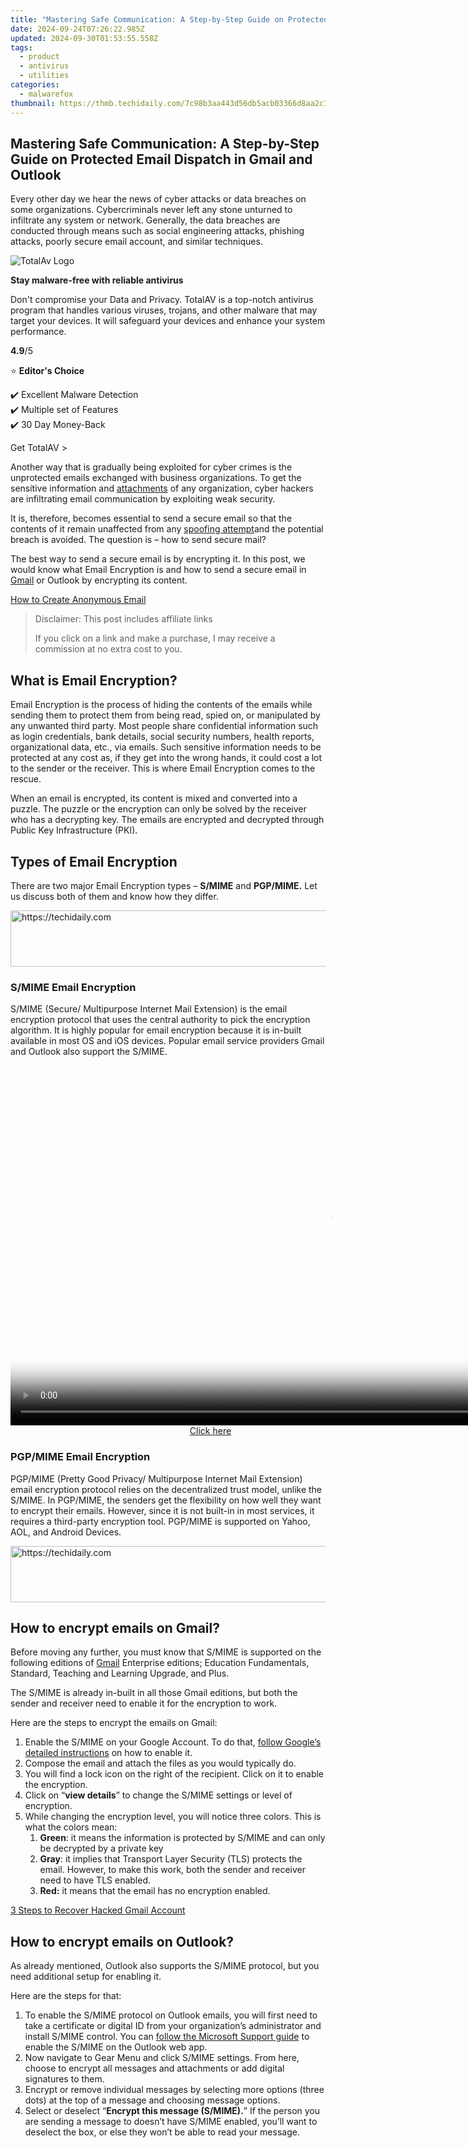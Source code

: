 ```yaml
---
title: "Mastering Safe Communication: A Step-by-Step Guide on Protected Email Dispatch in Gmail and Outlook"
date: 2024-09-24T07:26:22.985Z
updated: 2024-09-30T01:53:55.558Z
tags:
  - product
  - antivirus
  - utilities
categories:
  - malwarefox
thumbnail: https://thmb.techidaily.com/7c98b3aa443d56db5acb03366d8aa2c1ee75e1644b06d32e3fca560857ba5e46.jpg
---
```


## Mastering Safe Communication: A Step-by-Step Guide on Protected Email Dispatch in Gmail and Outlook

Every other day we hear the news of cyber attacks or data breaches on some organizations. Cybercriminals never left any stone unturned to infiltrate any system or network. Generally, the data breaches are conducted through means such as social engineering attacks, phishing attacks, poorly secure email account, and similar techniques.

![TotalAv Logo](https://www.malwarefox.com/wp-content/uploads/2024/02/totalav-svg.webp "totalav-svg")

**Stay malware-free with reliable antivirus**

Don't compromise your Data and Privacy. TotalAV is a top-notch antivirus program that handles various viruses, trojans, and other malware that may target your devices. It will safeguard your devices and enhance your system performance.

**4.9**/5

⭐ **Editor's Choice**

✔️ Excellent Malware Detection  
✔️ Multiple set of Features  
✔️ 30 Day Money-Back

[](https://tools.techidaily.com/malwarefox/products/) Get TotalAV > 

Another way that is gradually being exploited for cyber crimes is the unprotected emails exchanged with business organizations. To get the sensitive information and [attachments](https://tools.techidaily.com/malwarefox/products/) of any organization, cyber hackers are infiltrating email communication by exploiting weak security.

It is, therefore, becomes essential to send a secure email so that the contents of it remain unaffected from any [spoofing attempt](https://tools.techidaily.com/malwarefox/products/)and the potential breach is avoided. The question is – how to send secure mail?

The best way to send a secure email is by encrypting it. In this post, we would know what Email Encryption is and how to send a secure email in [Gmail](https://tools.techidaily.com/malwarefox/products/) or Outlook by encrypting its content.

[How to Create Anonymous Email](https://tools.techidaily.com/malwarefox/products/)

>  Disclaimer: This post includes affiliate links
>
>  If you click on a link and make a purchase, I may receive a commission at no extra cost to you.
>

## What is Email Encryption?

Email Encryption is the process of hiding the contents of the emails while sending them to protect them from being read, spied on, or manipulated by any unwanted third party. Most people share confidential information such as login credentials, bank details, social security numbers, health reports, organizational data, etc., via emails. Such sensitive information needs to be protected at any cost as, if they get into the wrong hands, it could cost a lot to the sender or the receiver. This is where Email Encryption comes to the rescue.

When an email is encrypted, its content is mixed and converted into a puzzle. The puzzle or the encryption can only be solved by the receiver who has a decrypting key. The emails are encrypted and decrypted through Public Key Infrastructure (PKI).

## Types of Email Encryption

There are two major Email Encryption types – **S/MIME** and **PGP/MIME.** Let us discuss both of them and know how they differ.

<!-- affiliate ads begin -->
<a href="https://appsumo.8odi.net/c/5597632/2130889/7443" target="_top" id="2130889">
  <img src="//a.impactradius-go.com/display-ad/7443-2130889" border="0" alt="https://techidaily.com" width="600" height="90"/>
</a>
<img height="0" width="0" src="https://appsumo.8odi.net/i/5597632/2130889/7443" style="position:absolute;visibility:hidden;" border="0" />
<!-- affiliate ads end -->

### **S/MIME Email Encryption**

S/MIME (Secure/ Multipurpose Internet Mail Extension) is the email encryption protocol that uses the central authority to pick the encryption algorithm. It is highly popular for email encryption because it is in-built available in most OS and iOS devices. Popular email service providers Gmail and Outlook also support the S/MIME.

<!-- affiliate ads begin -->
<span id="1155462">
					<video width="1024" height="576" style="cursor:pointer"
           poster="//a.impactradius-go.com/display-clicktoplayimage/1155462.png"
           onclick="if(!this.playClicked){this.play();this.setAttribute('controls',true);this.playClicked=true;}">
	   <source src="//a.impactradius-go.com/display-ad/14559-1155462">
	   <img src="//a.impactradius-go.com/display-clicktoplayimage/1155462.png" style="border: none; height: 100%; width: 100%; object-fit: contain">
	</video>
	<div style="width:640px;text-align:center"><a href="javascript:window.open(decodeURIComponent('https%3A%2F%2Fpropmoneyinc.pxf.io%2Fc%2F5597632%2F1155462%2F14559'), '_blank');void(0);">Click here</a></div>
</span>
<img height="0" width="0" src="https://imp.pxf.io/i/5597632/1155462/14559" style="position:absolute;visibility:hidden;" border="0" />
<!-- affiliate ads end -->

### **PGP/MIME Email Encryption**

PGP/MIME (Pretty Good Privacy/ Multipurpose Internet Mail Extension) email encryption protocol relies on the decentralized trust model, unlike the S/MIME. In PGP/MIME, the senders get the flexibility on how well they want to encrypt their emails. However, since it is not built-in in most services, it requires a third-party encryption tool. PGP/MIME is supported on Yahoo, AOL, and Android Devices.

<!-- affiliate ads begin -->
<a href="https://bluettius.sjv.io/c/5597632/2139119/17108" target="_top" id="2139119">
  <img src="//a.impactradius-go.com/display-ad/17108-2139119" border="0" alt="https://techidaily.com" width="728" height="90"/>
</a>
<img height="0" width="0" src="https://bluettius.sjv.io/i/5597632/2139119/17108" style="position:absolute;visibility:hidden;" border="0" />
<!-- affiliate ads end -->

## How to encrypt emails on Gmail?

Before moving any further, you must know that S/MIME is supported on the following editions of [Gmail](https://tools.techidaily.com/malwarefox/products/) Enterprise editions; Education Fundamentals, Standard, Teaching and Learning Upgrade, and Plus.

The S/MIME is already in-built in all those Gmail editions, but both the sender and receiver need to enable it for the encryption to work.

Here are the steps to encrypt the emails on Gmail:

1. Enable the S/MIME on your Google Account. To do that, [follow Google’s detailed instructions](https://support.google.com/a/answer/6374496?hl=en#zippy=%2Cstep-enable-hosted-smime) on how to enable it.
2. Compose the email and attach the files as you would typically do.
3. You will find a lock icon on the right of the recipient. Click on it to enable the encryption.
4. Click on “**view details**” to change the S/MIME settings or level of encryption.
5. While changing the encryption level, you will notice three colors. This is what the colors mean:  
   1. **Green**: it means the information is protected by S/MIME and can only be decrypted by a private key  
   2. **Gray**: it implies that Transport Layer Security (TLS) protects the email. However, to make this work, both the sender and receiver need to have TLS enabled.  
   3. **Red:** it means that the email has no encryption enabled.

[3 Steps to Recover Hacked Gmail Account](https://tools.techidaily.com/malwarefox/products/)

## How to encrypt emails on Outlook?

As already mentioned, Outlook also supports the S/MIME protocol, but you need additional setup for enabling it. 

Here are the steps for that:

1. To enable the S/MIME protocol on Outlook emails, you will first need to take a certificate or digital ID from your organization’s administrator and install S/MIME control. You can [follow the Microsoft Support guide](https://support.microsoft.com/en-us/office/encrypt-messages-by-using-s-mime-in-outlook-web-app-2e57e4bd-4cc2-4531-9a39-426e7c873e26?ui=en-us&rs=en-us&ad=us) to enable the S/MIME on the Outlook web app.
2. Now navigate to Gear Menu and click S/MIME settings. From here, choose to encrypt all messages and attachments or add digital signatures to them.
3. Encrypt or remove individual messages by selecting more options (three dots) at the top of a message and choosing message options.
4. Select or deselect “**Encrypt this message (S/MIME).**” If the person you are sending a message to doesn’t have S/MIME enabled, you’ll want to deselect the box, or else they won’t be able to read your message.

<!-- affiliate ads begin -->
<span id="1424527">
					<video width="864" height="1536" style="cursor:pointer"
           poster="//a.impactradius-go.com/display-clicktoplayimage/1424527.png"
           onclick="if(!this.playClicked){this.play();this.setAttribute('controls',true);this.playClicked=true;}">
	   <source src="//a.impactradius-go.com/display-ad/16446-1424527">
	   <img src="//a.impactradius-go.com/display-clicktoplayimage/1424527.png" style="border: none; height: 100%; width: 100%; object-fit: contain">
	</video>
	<div style="width:540px;text-align:center"><a href="javascript:window.open(decodeURIComponent('https%3A%2F%2Flaganoo.pxf.io%2Fc%2F5597632%2F1424527%2F16446'), '_blank');void(0);">Click here</a></div>
</span>
<img height="0" width="0" src="https://imp.pxf.io/i/5597632/1424527/16446" style="position:absolute;visibility:hidden;" border="0" />
<!-- affiliate ads end -->

## Bottom Line

To avoid any online burglary and cyber attacks, today, organizations spend a lot of their annual budget. However, many of those organizations tend to ignore or forget to secure their email communication, making the organizations vulnerable to hacking and victim of confidential information theft. To ensure complete security, it is advised to enable Email Encryption and make your email conversation threat-free.

[How does Spam Spread Malware?](https://tools.techidaily.com/malwarefox/products/)

### Leave a Comment [Cancel reply](https://tools.techidaily.com/malwarefox/products/)

Comment

Name Email 

Save my name, email, and website in this browser for the next time I comment.

Δ

<ins class="adsbygoogle"
     style="display:block"
     data-ad-format="autorelaxed"
     data-ad-client="ca-pub-7571918770474297"
     data-ad-slot="1223367746"></ins>

<ins class="adsbygoogle"
     style="display:block"
     data-ad-client="ca-pub-7571918770474297"
     data-ad-slot="8358498916"
     data-ad-format="auto"
     data-full-width-responsive="true"></ins>

<span class="atpl-alsoreadstyle">Also read:</span>
<div><ul>
<li><a href="https://fox-boxes.techidaily.com/new-in-2024-cost-analysis-maximizing-views-on-youtube/"><u>[New] In 2024, Cost Analysis Maximizing Views on YouTube</u></a></li>
<li><a href="https://youtube-tips.techidaily.com/ed-the-ultimate-guide-to-free-multimedia-content-creation/"><u>[Updated] The Ultimate Guide to Free Multimedia Content Creation</u></a></li>
<li><a href="https://win-exclusive.techidaily.com/filemaker/"><u>「音楽・動画をFileMakerで正常にインポートするための対策ガイド」</u></a></li>
<li><a href="https://video-screen-grab.techidaily.com/aligning-phonetablet-zoom-schedules-with-pc-plans/"><u>Aligning Phone/Tablet Zoom Schedules with PC Plans</u></a></li>
<li><a href="https://win-exclusive.techidaily.com/factory-or-pro-key-advantages-of-the-two-versions-of-nokia-video-converter/"><u>Factory or Pro? Key Advantages of the Two Versions of Nokia Video Converter</u></a></li>
<li><a href="https://sound-issues.techidaily.com/fix-your-silence-reviving-pc-sounds-on-battlefield-v-warzone-patch-24/"><u>Fix Your Silence: Reviving PC Sounds on Battlefield V - Warzone Patch '24</u></a></li>
<li><a href="https://hardware-help.techidaily.com/freshly-released-geforce-rtx-2070-driver-update-compatible-with-all-windows-users-free-to-download/"><u>Freshly Released Geforce RTX 2070 Driver Update: Compatible with All Windows Users - Free to Download</u></a></li>
<li><a href="https://win-exclusive.techidaily.com/get-your-free-windows-10-movie-file-support-by-downloading-and-installing-the-mov-codec/"><u>Get Your Free Windows 10 Movie File Support by Downloading and Installing the Mov Codec!</u></a></li>
<li><a href="https://blog-min.techidaily.com/how-to-transfer-contacts-from-tecno-camon-30-pro-5g-to-outlook-drfone-by-drfone-transfer-from-android-transfer-from-android/"><u>How to Transfer Contacts from Tecno Camon 30 Pro 5G to Outlook | Dr.fone</u></a></li>
<li><a href="https://activate-lock.techidaily.com/in-2024-3-effective-ways-to-bypass-activation-lock-from-iphone-13-by-drfone-ios/"><u>In 2024, 3 Effective Ways to Bypass Activation Lock from iPhone 13</u></a></li>
<li><a href="https://review-topics.techidaily.com/in-2024-how-to-share-location-in-messenger-on-apple-iphone-15-drfone-by-drfone-virtual-ios/"><u>In 2024, How to Share Location in Messenger On Apple iPhone 15? | Dr.fone</u></a></li>
<li><a href="https://win-exclusive.techidaily.com/in-depth-comparison-test-of-top-dvd-tools-wonderfox-vs-winx-which-wins/"><u>In-Depth Comparison Test of Top DVD Tools: WonderFox VS WinX - Which Wins?</u></a></li>
<li><a href="https://win-exclusive.techidaily.com/ipadvob/"><u>IPadにおけるVOB形式再生不可解決のステップバイ・ステップガイド</u></a></li>
</ul></div>

